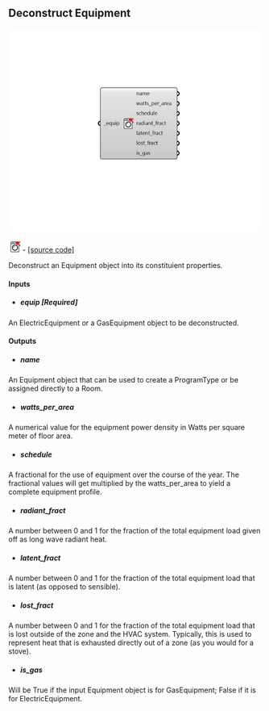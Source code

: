 ## Deconstruct Equipment

![](../../images/components/Deconstruct_Equipment.png)

![](../../images/icons/Deconstruct_Equipment.png) - [[source code]](https://github.com/ladybug-tools/honeybee-grasshopper-energy/blob/master/honeybee_grasshopper_energy/src//HB%20Deconstruct%20Equipment.py)


Deconstruct an Equipment object into its constituient properties. 



#### Inputs
* ##### equip [Required]
An ElectricEquipment or a GasEquipment object to be deconstructed. 

#### Outputs
* ##### name
An Equipment object that can be used to create a ProgramType or be assigned directly to a Room. 
* ##### watts_per_area
A numerical value for the equipment power density in Watts per square meter of floor area. 
* ##### schedule
A fractional for the use of equipment over the course of the year. The fractional values will get multiplied by the watts_per_area to yield a complete equipment profile. 
* ##### radiant_fract
A number between 0 and 1 for the fraction of the total equipment load given off as long wave radiant heat. 
* ##### latent_fract
A number between 0 and 1 for the fraction of the total equipment load that is latent (as opposed to sensible). 
* ##### lost_fract
A number between 0 and 1 for the fraction of the total equipment load that is lost outside of the zone and the HVAC system. Typically, this is used to represent heat that is exhausted directly out of a zone (as you would for a stove). 
* ##### is_gas
Will be True if the input Equipment object is for GasEquipment; False if it is for ElectricEquipment. 